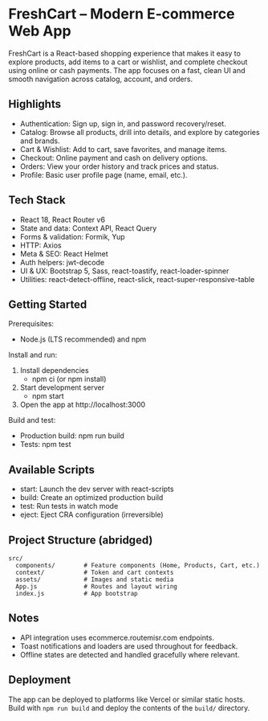 # FreshCart – Modern E‑commerce Web App

FreshCart is a React-based shopping experience that makes it easy to explore products, add items to a cart or wishlist, and complete checkout using online or cash payments. The app focuses on a fast, clean UI and smooth navigation across catalog, account, and orders.

## Highlights
- Authentication: Sign up, sign in, and password recovery/reset.
- Catalog: Browse all products, drill into details, and explore by categories and brands.
- Cart & Wishlist: Add to cart, save favorites, and manage items.
- Checkout: Online payment and cash on delivery options.
- Orders: View your order history and track prices and status.
- Profile: Basic user profile page (name, email, etc.).

## Tech Stack
- React 18, React Router v6
- State and data: Context API, React Query
- Forms & validation: Formik, Yup
- HTTP: Axios
- Meta & SEO: React Helmet
- Auth helpers: jwt-decode
- UI & UX: Bootstrap 5, Sass, react-toastify, react-loader-spinner
- Utilities: react-detect-offline, react-slick, react-super-responsive-table

## Getting Started

Prerequisites:
- Node.js (LTS recommended) and npm

Install and run:
1) Install dependencies
	- npm ci (or npm install)
2) Start development server
	- npm start
3) Open the app at http://localhost:3000

Build and test:
- Production build: npm run build
- Tests: npm test

## Available Scripts
- start: Launch the dev server with react-scripts
- build: Create an optimized production build
- test: Run tests in watch mode
- eject: Eject CRA configuration (irreversible)

## Project Structure (abridged)
```
src/
  components/        # Feature components (Home, Products, Cart, etc.)
  context/           # Token and cart contexts
  assets/            # Images and static media
  App.js             # Routes and layout wiring
  index.js           # App bootstrap
```

## Notes
- API integration uses ecommerce.routemisr.com endpoints.
- Toast notifications and loaders are used throughout for feedback.
- Offline states are detected and handled gracefully where relevant.

## Deployment
The app can be deployed to platforms like Vercel or similar static hosts. Build with `npm run build` and deploy the contents of the `build/` directory.
